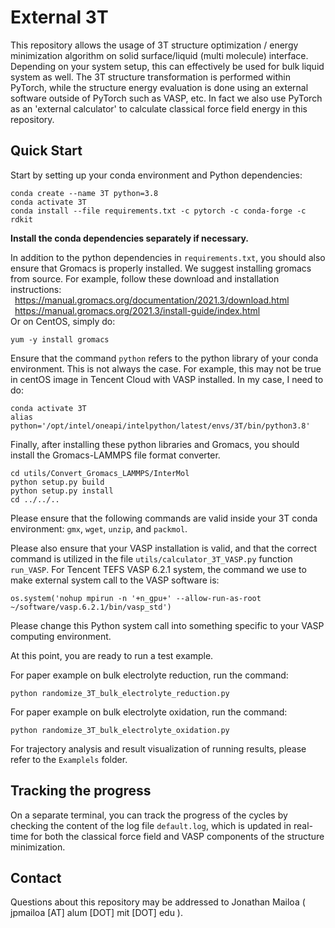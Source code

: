 # External 3T

This repository allows the usage of 3T structure optimization / energy minimization algorithm on solid surface/liquid (multi molecule) interface. Depending on your system setup, this can effectively be used for bulk liquid system as well. The 3T structure transformation is performed within PyTorch, while the structure energy evaluation is done using an external software outside of PyTorch such as VASP, etc. In fact we also use PyTorch as an 'external calculator' to calculate classical force field energy in this repository.

## Quick Start

Start by setting up your conda environment and Python dependencies:
```
conda create --name 3T python=3.8
conda activate 3T
conda install --file requirements.txt -c pytorch -c conda-forge -c rdkit
```
<b>Install the conda dependencies separately if necessary. </b>

In addition to the python dependencies in `requirements.txt`, you should also ensure that Gromacs is properly installed. We suggest installing gromacs from source. For example, follow these download and installation instructions: <br />
&ensp;https://manual.gromacs.org/documentation/2021.3/download.html <br />
&ensp;https://manual.gromacs.org/2021.3/install-guide/index.html  <br />
Or on CentOS, simply do: <br />
```
yum -y install gromacs
```

Ensure that the command `python` refers to the python library of your conda environment. This is not always the case. For example, this may not be true in centOS image in Tencent Cloud with VASP installed. In my case, I need to do:
```
conda activate 3T
alias python='/opt/intel/oneapi/intelpython/latest/envs/3T/bin/python3.8'
```

Finally, after installing these python libraries and Gromacs, you should install the Gromacs-LAMMPS file format converter.
```
cd utils/Convert_Gromacs_LAMMPS/InterMol
python setup.py build
python setup.py install
cd ../../..
```

Please ensure that the following commands are valid inside your 3T conda environment: `gmx`, `wget`, `unzip`, and `packmol`.

Please also ensure that your VASP installation is valid, and that the correct command is utilized in the file `utils/calculator_3T_VASP.py` function `run_VASP`. For Tencent TEFS VASP 6.2.1 system, the command we use to make external system call to the VASP software is:
```
os.system('nohup mpirun -n '+n_gpu+' --allow-run-as-root ~/software/vasp.6.2.1/bin/vasp_std')
```
Please change this Python system call into something specific to your VASP computing environment.


At this point, you are ready to run a test example.

For paper example on bulk electrolyte reduction, run the command:
```
python randomize_3T_bulk_electrolyte_reduction.py
```

For paper example on bulk electrolyte oxidation, run the command:
```
python randomize_3T_bulk_electrolyte_oxidation.py
```

For trajectory analysis and result visualization of running results, please refer to the `Examplels` folder.

## Tracking the progress
On a separate terminal, you can track the progress of the cycles by checking the content of the log file `default.log`, which is updated in real-time for both the classical force field and VASP components of the structure minimization.

## Contact

Questions about this repository may be addressed to Jonathan Mailoa ( jpmailoa [AT] alum [DOT] mit [DOT] edu ).
